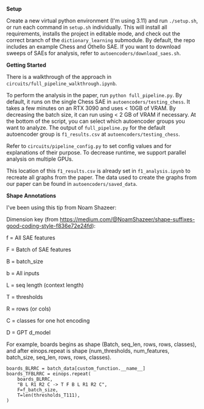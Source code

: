 **Setup** 

Create a new virtual python environment (I'm using 3.11) and run `./setup.sh`, or run each command in `setup.sh` individually. This will install all requirements, installs the project in editable mode, and check out the correct branch of the `dictionary_learning` submodule. By default, the repo includes an example Chess and Othello SAE. If you want to download sweeps of SAEs for analysis, refer to `autoencoders/download_saes.sh`.

**Getting Started**

There is a walkthrough of the approach in `circuits/full_pipeline_walkthrough.ipynb`.

To perform the analysis in the paper, run `python full_pipeline.py`. By default, it runs on the single Chess SAE in `autoencoders/testing_chess`. It takes a few minutes on an RTX 3090 and uses < 10GB of VRAM. By decreasing the batch size, it can run using < 2 GB of VRAM if necessary. At the bottom of the script, you can select which autoencoder groups you want to analyze. The output of `full_pipeline.py` for the default autoencoder group is `f1_results.csv` at `autoencoders/testing_chess`.

Refer to `circuits/pipeline_config.py` to set config values and for explanations of their purpose. To decrease runtime, we support parallel analysis on multiple GPUs.

This location of this `f1_results.csv` is already set in `f1_analysis.ipynb` to recreate all graphs from the paper. The data used to create the graphs from our paper can be found in `autoencoders/saved_data`.

**Shape Annotations**

I've been using this tip from Noam Shazeer:

Dimension key (from https://medium.com/@NoamShazeer/shape-suffixes-good-coding-style-f836e72e24fd):

f = All SAE features

F = Batch of SAE features

B = batch_size

b = All inputs

L = seq length (context length)

T = thresholds

R = rows (or cols)

C = classes for one hot encoding

D = GPT d_model

For example, boards begins as shape (Batch, seq_len, rows, rows, classes), and after einops.repeat is shape (num_thresholds, num_features, batch_size, seq_len, rows, rows, classes).


```
boards_BLRRC = batch_data[custom_function.__name__]
boards_TFBLRRC = einops.repeat(
    boards_BLRRC,
    "B L R1 R2 C -> T F B L R1 R2 C",
    F=f_batch_size,
    T=len(thresholds_T111),
)
```